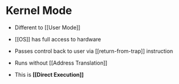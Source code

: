 # Kernel Mode
* Different to [[User Mode]]
* [[OS]] has full access to hardware
* Passes control back to user via [[return-from-trap]] instruction

* Runs without [[Address Translation]]
* This is **[[Direct Execution]]**
